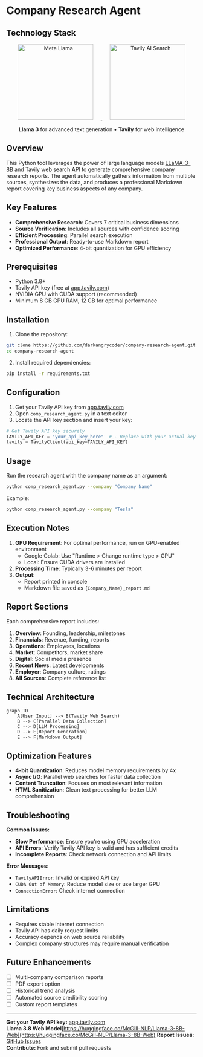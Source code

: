 # Company Research Agent

## Technology Stack

<div align="center">
  <a href="https://ai.meta.com/llama/" target="_blank">
    <img src="assets/llama-logo.svg" alt="Meta Llama" width="200" style="margin: 0 20px;">
  </a>
  <a href="https://tavily.com/" target="_blank">
    <img src="assets/tavily-logo.png" alt="Tavily AI Search" width="200" style="margin: 0 20px;">
  </a>
</div>

<p align="center">
  <strong>Llama 3</strong> for advanced text generation • <strong>Tavily</strong> for web intelligence
</p>

## Overview
This Python tool leverages the power of large language models [LLaMA-3-8B](https://huggingface.co/McGill-NLP/Llama-3-8B-Web) and Tavily web search API to generate comprehensive company research reports. The agent automatically gathers information from multiple sources, synthesizes the data, and produces a professional Markdown report covering key business aspects of any company.


## Key Features
- **Comprehensive Research**: Covers 7 critical business dimensions
- **Source Verification**: Includes all sources with confidence scoring
- **Efficient Processing**: Parallel search execution
- **Professional Output**: Ready-to-use Markdown report
- **Optimized Performance**: 4-bit quantization for GPU efficiency

## Prerequisites
- Python 3.8+
- Tavily API key (free at [app.tavily.com](https://app.tavily.com))
- NVIDIA GPU with CUDA support (recommended)
- Minimum 8 GB GPU RAM, 12 GB for optimal performance

## Installation
1. Clone the repository:
```bash
git clone https://github.com/darkangrycoder/company-research-agent.git
cd company-research-agent
```

2. Install required dependencies:
```bash
pip install -r requirements.txt
```

## Configuration
1. Get your Tavily API key from [app.tavily.com](https://app.tavily.com)
2. Open `comp_research_agent.py` in a text editor
3. Locate the API key section and insert your key:
```python
# Get Tavily API key securely
TAVILY_API_KEY = "your_api_key_here"  # ← Replace with your actual key
tavily = TavilyClient(api_key=TAVILY_API_KEY)
```

## Usage
Run the research agent with the company name as an argument:
```bash
python comp_research_agent.py --company "Company Name"
```

Example:
```bash
python comp_research_agent.py --company "Tesla"
```

## Execution Notes
1. **GPU Requirement**: For optimal performance, run on GPU-enabled environment
   - Google Colab: Use "Runtime > Change runtime type > GPU"
   - Local: Ensure CUDA drivers are installed
2. **Processing Time**: Typically 3-6 minutes per report
3. **Output**:
   - Report printed in console
   - Markdown file saved as `{Company_Name}_report.md`

## Report Sections
Each comprehensive report includes:
1. **Overview**: Founding, leadership, milestones
2. **Financials**: Revenue, funding, reports
3. **Operations**: Employees, locations
4. **Market**: Competitors, market share
5. **Digital**: Social media presence
6. **Recent News**: Latest developments
7. **Employer**: Company culture, ratings
8. **All Sources**: Complete reference list

## Technical Architecture
```mermaid
graph TD
    A[User Input] --> B(Tavily Web Search)
    B --> C[Parallel Data Collection]
    C --> D[LLM Processing]
    D --> E[Report Generation]
    E --> F[Markdown Output]
```

## Optimization Features
- **4-bit Quantization**: Reduces model memory requirements by 4x
- **Async I/O**: Parallel web searches for faster data collection
- **Content Truncation**: Focuses on most relevant information
- **HTML Sanitization**: Clean text processing for better LLM comprehension

## Troubleshooting
**Common Issues:**
- **Slow Performance**: Ensure you're using GPU acceleration
- **API Errors**: Verify Tavily API key is valid and has sufficient credits
- **Incomplete Reports**: Check network connection and API limits

**Error Messages:**
- `TavilyAPIError`: Invalid or expired API key
- `CUDA Out of Memory`: Reduce model size or use larger GPU
- `ConnectionError`: Check internet connection

## Limitations
- Requires stable internet connection
- Tavily API has daily request limits
- Accuracy depends on web source reliability
- Complex company structures may require manual verification

## Future Enhancements
- [ ] Multi-company comparison reports
- [ ] PDF export option
- [ ] Historical trend analysis
- [ ] Automated source credibility scoring
- [ ] Custom report templates

---

**Get your Tavily API key:** [app.tavily.com](https://app.tavily.com)  
**Llama 3.8 Web Model**[https://huggingface.co/McGill-NLP/Llama-3-8B-Web](https://huggingface.co/McGill-NLP/Llama-3-8B-Web)
**Report Issues:** [GitHub Issues](https://github.com/darkangrycoder/company-research-agent/issues)  
**Contribute:** Fork and submit pull requests
